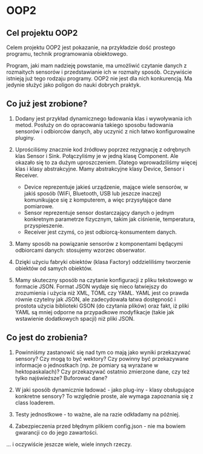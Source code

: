 # OOP2

## Cel projektu OOP2

Celem projektu OOP2 jest pokazanie, na przykładzie dość prostego programu,
technik programowania obiektowego.

Program, jaki mam nadzieję powstanie, ma umożliwić czytanie danych z rozmaitych
sensorów i przedstawianie ich w rozmaity sposób. Oczywiście istnieją już tego
rodzaju programy. OOP2 nie jest dla nich konkurencją. Ma jedynie służyć jako
poligon do nauki dobrych praktyk.

## Co już jest zrobione?

1. Dodany jest przykład dynamicznego ładowania klas i wywoływania ich metod.
   Posłuży on do opracowania takiego sposobu ładowania sensorów i odbiorców
   danych, aby uczynić z nich łatwo konfigurowalne pluginy.

1. Uprościliśmy znacznie kod źródłowy poprzez rezygnację z odrębnych klas
   Sensor i Sink. Połączyliśmy je w jedną klasę Component. Ale okazało się to za
   dużym uproszczeniem. Dlatego wprowadziliśmy więcej klas i klasy abstrakcyjne.
   Mamy abstrakcyjne klasy Device, Sensor i Receiver.
   - Device reprezentuje jakieś urządzenie, mające wiele sensorów, w jakiś
     sposób (WiFi, Bluetooth, USB lub jeszcze inaczej) komunikujące się
     z komputerem, a więc przysyłające dane pomiarowe.
   - Sensor reprezentuje sensor dostarczający danych o jednym konkretnym
     parametrze fizycznym, takim jak ciśnienie, temperatura, przyspieszenie.
   - Receiver jest czymś, co jest odbiorcą-konsumentem danych.

1. Mamy sposób na powiązanie sensorów z komponentami będącymi odbiorcami danych:
   stosujemy wzorzec obserwator.

1. Dzięki użyciu fabryki obiektów (klasa Factory) oddzieliliśmy tworzenie
   obiektów od samych obiektów.

1. Mamy skuteczny sposób na czytanie konfiguracji z pliku tekstowego w formacie
   JSON. Format JSON wydaje się nieco łatwiejszy do zrozumienia i użycia niż XML,
   TOML czy YAML. YAML jest co prawda równie czytelny jak JSON, ale zadecydowała
   łatwa dostępność i prostota użycia biblioteki GSON (do czytania plików)
   oraz fakt, iż pliki YAML są mniej odporne na przypadkowe modyfikacje (takie jak
   wstawienie dodatkowych spacji) niż pliki JSON.

## Co jest do zrobienia?

1. Powinniśmy zastanowić się nad tym co mają jako wyniki przekazywać sensory?
Czy mogą to być wektory? Czy powinny być przekazywane informacje o jednostkach
(np. że pomiary są wyrażane w hektopaskalach)? Czy przekazywać ostatnio
zmierzone dane, czy też tylko najświeższe? Buforować dane?

1. W jaki sposób dynamicznie ładować - jako plug-iny - klasy obsługujące
konkretne sensory? To względnie proste, ale wymaga zapoznania się z class
loaderem.

1. Testy jednostkowe - to ważne, ale na razie odkładamy na później.

1. Zabezpieczenia przed błędnym plikiem config.json - nie ma bowiem gwarancji
co do jego zawartości.

... i oczywiście jeszcze wiele, wiele innych rzeczy.
